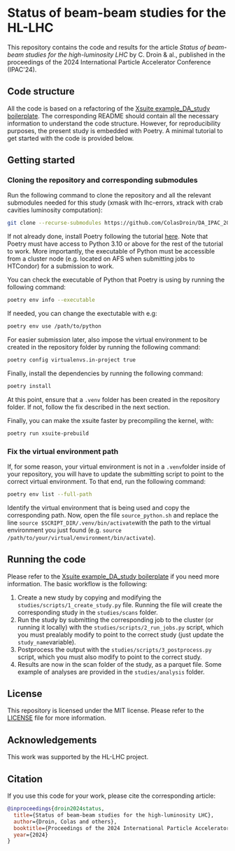 # Status of beam-beam studies for the HL-LHC

This repository contains the code and results for the article *Status of beam-beam studies for the high-luminosity LHC* by C. Droin & al., published in the proceedings of the 2024 International Particle Accelerator Conference (IPAC'24).

## Code structure

All the code is based on a refactoring of the [Xsuite example_DA_study boilerplate](https://github.com/xsuite/example_DA_study). The corresponding README should contain all the necessary information to understand the code structure. However, for reproducibility purposes, the present study is embedded with Poetry. A minimal tutorial to get started with the code is provided below.

## Getting started

### Cloning the repository and corresponding submodules

Run the following command to clone the repository and all the relevant submodules needed for this study (xmask with lhc-errors, xtrack with crab cavities luminosity computation):

```bash
git clone --recurse-submodules https://github.com/ColasDroin/DA_IPAC_2024.git
```

If not already done, install Poetry following the tutorial [here](https://python-poetry.org/docs/). Note that Poetry must have access to Python 3.10 or above for the rest of the tutorial to work. More importantly, the executable of Python must be accessible from a cluster node (e.g. located on AFS when submitting jobs to HTCondor) for a submission to work.

You can check the executable of Python that Poetry is using by running the following command:

```bash
poetry env info --executable
```

If needed, you can change the exectutable with e.g:

```bash
poetry env use /path/to/python
```

For easier submission later, also impose the virtual environment to be created in the repository folder by running the following command:

```bash
poetry config virtualenvs.in-project true
```

Finally, install the dependencies by running the following command:

```bash
poetry install
```

At this point, ensure that a `.venv` folder has been created in the repository folder. If not, follow the fix described in the next section.

Finally, you can make the xsuite faster by precompiling the kernel, with:

```bash
poetry run xsuite-prebuild
```

### Fix the virtual environment path

If, for some reason, your virtual environment is not in a `.venv`folder inside of your repository, you will have to
update the submitting script to point to the correct virtual environment. To that end, run the following command:

```bash
poetry env list --full-path
```

Identify the virtual environment that is being used and copy the corresponding path. Now, open the file `source_python.sh` and replace the line `source $SCRIPT_DIR/.venv/bin/activate`with the path to the virtual environment you just found (e.g. `source /path/to/your/virtual/environment/bin/activate`).

## Running the code

Please refer to the [Xsuite example_DA_study boilerplate](https://github.com/xsuite/example_DA_study)
if you need more information. The basic workflow is the following:

1. Create a new study by copying and modifying the `studies/scripts/1_create_study.py` file. Running the file will create the corresponding study in the `studies/scans` folder.
2. Run the study by submitting the corresponding job to the cluster (or running it locally) with the `studies/scripts/2_run_jobs.py` script, which you must prealably modify to point to the correct study (just update the `study_name`variable).
3. Postprocess the output with the `studies/scripts/3_postprocess.py` script, which you must also modify to point to the correct study.
4. Results are now in the scan folder of the study, as a parquet file. Some example of analyses are provided in the `studies/analysis` folder.

## License

This repository is licensed under the MIT license. Please refer to the [LICENSE](LICENSE) file for more information.

## Acknowledgements

This work was supported by the HL-LHC project.

## Citation

If you use this code for your work, please cite the corresponding article:

```bibtex
@inproceedings{droin2024status,
  title={Status of beam-beam studies for the high-luminosity LHC},
  author={Droin, Colas and others},
  booktitle={Proceedings of the 2024 International Particle Accelerator Conference (IPAC'24)},
  year={2024}
}
```
